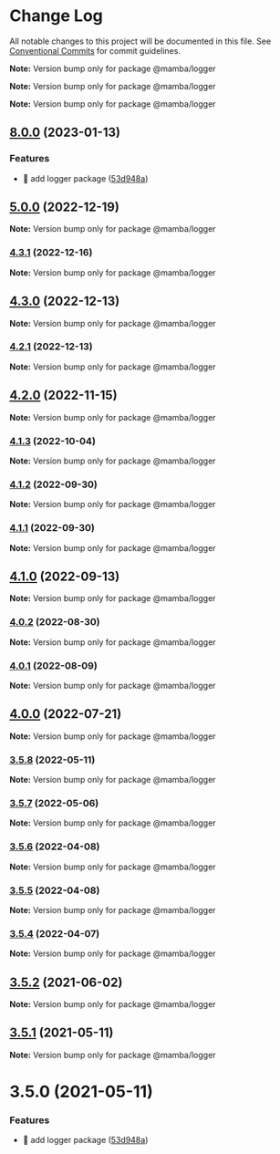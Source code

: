 # Change Log

All notable changes to this project will be documented in this file.
See [Conventional Commits](https://conventionalcommits.org) for commit guidelines.



**Note:** Version bump only for package @mamba/logger







**Note:** Version bump only for package @mamba/logger







**Note:** Version bump only for package @mamba/logger





## [8.0.0](https://github.com/stone-payments/pos-mamba-sdk/compare/v2.33.2...v8.0.0) (2023-01-13)


### Features

* 🎸 add logger package ([53d948a](https://github.com/stone-payments/pos-mamba-sdk/commit/53d948a866f5451d53e2713f665fbcba403cd12a))



## [5.0.0](https://github.com/stone-payments/pos-mamba-sdk/compare/@mamba/logger@4.3.0...@mamba/logger@5.0.0) (2022-12-19)

**Note:** Version bump only for package @mamba/logger





### [4.3.1](https://github.com/stone-payments/pos-mamba-sdk/compare/@mamba/logger@4.3.0...@mamba/logger@4.3.1) (2022-12-16)

**Note:** Version bump only for package @mamba/logger





## [4.3.0](https://github.com/stone-payments/pos-mamba-sdk/compare/@mamba/logger@4.2.1...@mamba/logger@4.3.0) (2022-12-13)

**Note:** Version bump only for package @mamba/logger





### [4.2.1](https://github.com/stone-payments/pos-mamba-sdk/compare/@mamba/logger@4.2.0...@mamba/logger@4.2.1) (2022-12-13)

**Note:** Version bump only for package @mamba/logger





## [4.2.0](https://github.com/stone-payments/pos-mamba-sdk/compare/@mamba/logger@4.1.3...@mamba/logger@4.2.0) (2022-11-15)

**Note:** Version bump only for package @mamba/logger





### [4.1.3](https://github.com/stone-payments/pos-mamba-sdk/compare/@mamba/logger@4.1.2...@mamba/logger@4.1.3) (2022-10-04)

**Note:** Version bump only for package @mamba/logger





### [4.1.2](https://github.com/stone-payments/pos-mamba-sdk/compare/@mamba/logger@4.1.1...@mamba/logger@4.1.2) (2022-09-30)

**Note:** Version bump only for package @mamba/logger





### [4.1.1](https://github.com/stone-payments/pos-mamba-sdk/compare/@mamba/logger@4.1.0...@mamba/logger@4.1.1) (2022-09-30)

**Note:** Version bump only for package @mamba/logger





## [4.1.0](https://github.com/stone-payments/pos-mamba-sdk/compare/@mamba/logger@4.0.2...@mamba/logger@4.1.0) (2022-09-13)

**Note:** Version bump only for package @mamba/logger





### [4.0.2](https://github.com/stone-payments/pos-mamba-sdk/compare/@mamba/logger@4.0.1...@mamba/logger@4.0.2) (2022-08-30)

**Note:** Version bump only for package @mamba/logger





### [4.0.1](https://github.com/stone-payments/pos-mamba-sdk/compare/@mamba/logger@4.0.0...@mamba/logger@4.0.1) (2022-08-09)

**Note:** Version bump only for package @mamba/logger





## [4.0.0](https://github.com/stone-payments/pos-mamba-sdk/compare/@mamba/logger@3.5.6...@mamba/logger@4.0.0) (2022-07-21)

**Note:** Version bump only for package @mamba/logger





### [3.5.8](https://github.com/stone-payments/pos-mamba-sdk/compare/@mamba/logger@3.5.4...@mamba/logger@3.5.8) (2022-05-11)

**Note:** Version bump only for package @mamba/logger





### [3.5.7](https://github.com/stone-payments/pos-mamba-sdk/compare/@mamba/logger@3.5.4...@mamba/logger@3.5.7) (2022-05-06)

**Note:** Version bump only for package @mamba/logger





### [3.5.6](https://github.com/stone-payments/pos-mamba-sdk/compare/@mamba/logger@3.5.5...@mamba/logger@3.5.6) (2022-04-08)

**Note:** Version bump only for package @mamba/logger





### [3.5.5](https://github.com/stone-payments/pos-mamba-sdk/compare/@mamba/logger@3.5.4...@mamba/logger@3.5.5) (2022-04-08)

**Note:** Version bump only for package @mamba/logger





### [3.5.4](https://github.com/stone-payments/pos-mamba-sdk/compare/@mamba/logger@3.5.2...@mamba/logger@3.5.4) (2022-04-07)

**Note:** Version bump only for package @mamba/logger





## [3.5.2](https://github.com/stone-payments/pos-mamba-sdk/compare/@mamba/logger@3.5.1...@mamba/logger@3.5.2) (2021-06-02)

**Note:** Version bump only for package @mamba/logger





## [3.5.1](https://github.com/stone-payments/pos-mamba-sdk/compare/@mamba/logger@3.5.0...@mamba/logger@3.5.1) (2021-05-11)

**Note:** Version bump only for package @mamba/logger





# 3.5.0 (2021-05-11)


### Features

* 🎸 add logger package ([53d948a](https://github.com/stone-payments/pos-mamba-sdk/commit/53d948a866f5451d53e2713f665fbcba403cd12a))
